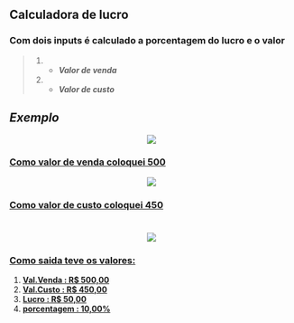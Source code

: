 ## Calculadora de lucro

### Com dois inputs é calculado a porcentagem do lucro e o valor

> 1. - __*Valor de venda*__
> 2. - __*Valor de custo*__

##
## _Exemplo_

<a href="https://github.com/GuigaSantos/CalculadoraDeLucro">
  <div align="center"><img src="https://media.discordapp.net/attachments/761308712576221285/916485551660613673/unknown.png"/></div>
  
### **Como valor de venda coloquei 500**
  
<a href="https://github.com/GuigaSantos/CalculadoraDeLucro">
  <div align="center"><img src="https://media.discordapp.net/attachments/761308712576221285/916486605743730728/unknown.png"/></div>

### **Como valor de custo coloquei 450**
#

<a href="https://https://github.com/GuigaSantos/CalculadoraDeLucro">
  <div align="center"><img src="https://media.discordapp.net/attachments/761308712576221285/916487387507470336/unknown.png"/></div>

### Como saida teve os valores:
  
1. **Val.Venda : R$ 500,00** <br>
2. **Val.Custo : R$ 450,00** <br>
3. **Lucro : R$ 50,00** <br>
4. **porcentagem : 10,00%**
